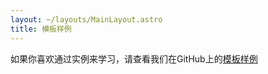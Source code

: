 ```yaml
---
layout: ~/layouts/MainLayout.astro
title: 模板样例
---
```


如果你喜欢通过实例来学习，请查看我们在GitHub上的[模板样例](https://github.com/snowpackjs/astro/tree/main/examples) 

<!-- Once we merge astro-docs back into the main repo, we can actually fetch the list of examples at build-time by scanning the examples/ directory! -->
